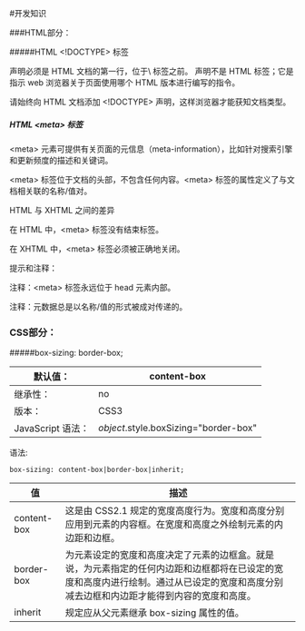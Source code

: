 #开发知识

###HTML部分：

#####HTML <!DOCTYPE> 标签

<!DOCTYPE> 声明必须是 HTML 文档的第一行，位于\<html> 标签之前。

<!DOCTYPE> 声明不是 HTML 标签；它是指示 web 浏览器关于页面使用哪个 HTML 版本进行编写的指令。

请始终向 HTML 文档添加 <!DOCTYPE> 声明，这样浏览器才能获知文档类型。

##### HTML \<meta> 标签

\<meta> 元素可提供有关页面的元信息（meta-information），比如针对搜索引擎和更新频度的描述和关键词。

\<meta> 标签位于文档的头部，不包含任何内容。\<meta> 标签的属性定义了与文档相关联的名称/值对。

HTML 与 XHTML 之间的差异

在 HTML 中，\<meta> 标签没有结束标签。

在 XHTML 中，\<meta> 标签必须被正确地关闭。

提示和注释：

注释：\<meta> 标签永远位于 head 元素内部。

注释：元数据总是以名称/值的形式被成对传递的。

### CSS部分：

#####box-sizing: border-box;

| 默认值：           | content-box                           |
| -------------- | ------------------------------------- |
| 继承性：           | no                                    |
| 版本：            | CSS3                                  |
| JavaScript 语法： | *object*.style.boxSizing="border-box" |

语法:

```
box-sizing: content-box|border-box|inherit;
```

| 值           | 描述                                       |
| ----------- | ---------------------------------------- |
| content-box | 这是由 CSS2.1 规定的宽度高度行为。宽度和高度分别应用到元素的内容框。在宽度和高度之外绘制元素的内边距和边框。 |
| border-box  | 为元素设定的宽度和高度决定了元素的边框盒。就是说，为元素指定的任何内边距和边框都将在已设定的宽度和高度内进行绘制。通过从已设定的宽度和高度分别减去边框和内边距才能得到内容的宽度和高度。 |
| inherit     | 规定应从父元素继承 box-sizing 属性的值。               |

